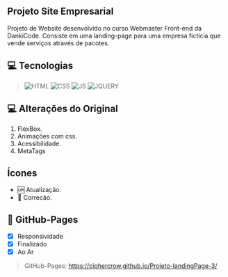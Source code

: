 ## Projeto Site Empresarial
Projeto de Website desenvolvido no curso Webmaster Front-end da DankiCode. Consiste em uma landing-page para  uma empresa fictícia que vende serviços através de pacotes.

## 💻 Tecnologias 
>![HTML](https://img.shields.io/badge/HTML5-E34F26?style=for-the-badge&logo=html5&logoColor=white)
>![CSS](https://img.shields.io/badge/CSS3-1572B6?style=for-the-badge&logo=css3&logoColor=white)
>![JS](https://img.shields.io/badge/JavaScript-323330?style=for-the-badge&logo=javascript&logoColor=F7DF1E)
>![JQUERY](https://img.shields.io/badge/jQuery-0769AD?style=for-the-badge&logo=jquery&logoColor=white)

## 💻 Alterações do Original
1. FlexBox.
2. Animações com css.
3. Acessibilidade.
4. MetaTags

## Ícones
- :up: Atualização.
- :bug: Correcão.

## 📱 GitHub-Pages
- [x] Responsividade
- [x] Finalizado
- [x] Ao Ar

>GitHub-Pages: https://ciphercrow.github.io/Projeto-landingPage-3/
